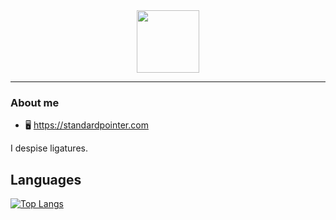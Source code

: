 <div id="header" align="center">
  <img src="https://avatars.githubusercontent.com/u/76852249?v=4" width="100"/>
</div>

---

### About me

- 🖥️ https://standardpointer.com

I despise ligatures.

## Languages
[![Top Langs](https://github-readme-stats.vercel.app/api/top-langs/?username=standardpointer&show_icons=true&theme=react&card_width=475)](https://github.com/stdrobot/github-readme-stats)
